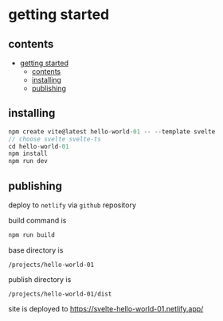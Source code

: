 # getting started

## contents
- [getting started](#getting-started)
  - [contents](#contents)
  - [installing](#installing)
  - [publishing](#publishing)

## installing

```js
npm create vite@latest hello-world-01 -- --template svelte
// choose svelte svelte-ts
cd hello-world-01
npm install
npm run dev
```

## publishing

deploy to `netlify` via `github` repository

build command is 

```js
npm run build
```

base directory is

```
/projects/hello-world-01
```

publish directory is

```
/projects/hello-world-01/dist
```

site is deployed to https://svelte-hello-world-01.netlify.app/
